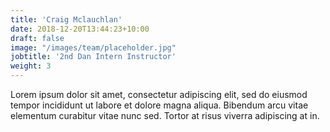 ```yaml
---
title: 'Craig Mclauchlan'
date: 2018-12-20T13:44:23+10:00
draft: false
image: "/images/team/placeholder.jpg"
jobtitle: '2nd Dan Intern Instructor'
weight: 3
---
```


Lorem ipsum dolor sit amet, consectetur adipiscing elit, sed do eiusmod tempor incididunt ut labore et dolore magna aliqua. Bibendum arcu vitae elementum curabitur vitae nunc sed. Tortor at risus viverra adipiscing at in.
